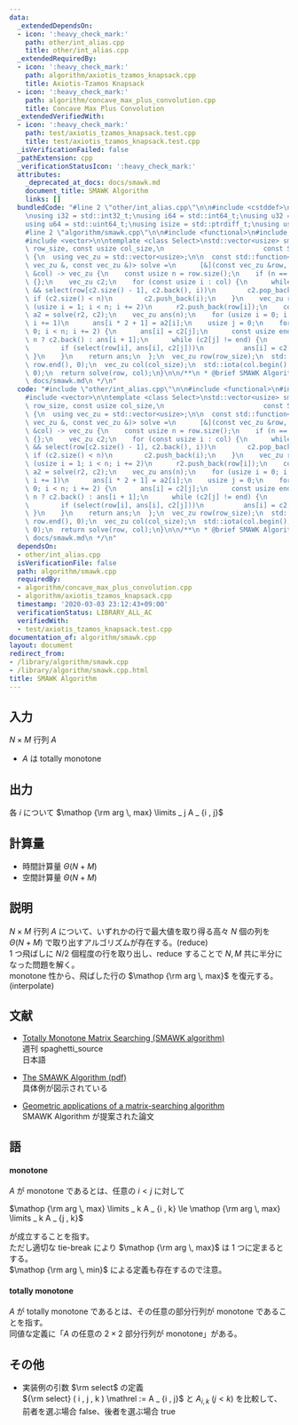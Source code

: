 ```yaml
---
data:
  _extendedDependsOn:
  - icon: ':heavy_check_mark:'
    path: other/int_alias.cpp
    title: other/int_alias.cpp
  _extendedRequiredBy:
  - icon: ':heavy_check_mark:'
    path: algorithm/axiotis_tzamos_knapsack.cpp
    title: Axiotis-Tzamos Knapsack
  - icon: ':heavy_check_mark:'
    path: algorithm/concave_max_plus_convolution.cpp
    title: Concave Max Plus Convolution
  _extendedVerifiedWith:
  - icon: ':heavy_check_mark:'
    path: test/axiotis_tzamos_knapsack.test.cpp
    title: test/axiotis_tzamos_knapsack.test.cpp
  _isVerificationFailed: false
  _pathExtension: cpp
  _verificationStatusIcon: ':heavy_check_mark:'
  attributes:
    _deprecated_at_docs: docs/smawk.md
    document_title: SMAWK Algorithm
    links: []
  bundledCode: "#line 2 \"other/int_alias.cpp\"\n\n#include <cstddef>\n#include <cstdint>\n\
    \nusing i32 = std::int32_t;\nusing i64 = std::int64_t;\nusing u32 = std::uint32_t;\n\
    using u64 = std::uint64_t;\nusing isize = std::ptrdiff_t;\nusing usize = std::size_t;\n\
    #line 2 \"algorithm/smawk.cpp\"\n\n#include <functional>\n#include <numeric>\n\
    #include <vector>\n\ntemplate <class Select>\nstd::vector<usize> smawk(const usize\
    \ row_size, const usize col_size,\n                         const Select &select)\
    \ {\n  using vec_zu = std::vector<usize>;\n\n  const std::function<vec_zu(const\
    \ vec_zu &, const vec_zu &)> solve =\n      [&](const vec_zu &row, const vec_zu\
    \ &col) -> vec_zu {\n    const usize n = row.size();\n    if (n == 0)\n      return\
    \ {};\n    vec_zu c2;\n    for (const usize i : col) {\n      while (!c2.empty()\
    \ && select(row[c2.size() - 1], c2.back(), i))\n        c2.pop_back();\n     \
    \ if (c2.size() < n)\n        c2.push_back(i);\n    }\n    vec_zu r2;\n    for\
    \ (usize i = 1; i < n; i += 2)\n      r2.push_back(row[i]);\n    const vec_zu\
    \ a2 = solve(r2, c2);\n    vec_zu ans(n);\n    for (usize i = 0; i != a2.size();\
    \ i += 1)\n      ans[i * 2 + 1] = a2[i];\n    usize j = 0;\n    for (usize i =\
    \ 0; i < n; i += 2) {\n      ans[i] = c2[j];\n      const usize end = i + 1 ==\
    \ n ? c2.back() : ans[i + 1];\n      while (c2[j] != end) {\n        j += 1;\n\
    \        if (select(row[i], ans[i], c2[j]))\n          ans[i] = c2[j];\n     \
    \ }\n    }\n    return ans;\n  };\n  vec_zu row(row_size);\n  std::iota(row.begin(),\
    \ row.end(), 0);\n  vec_zu col(col_size);\n  std::iota(col.begin(), col.end(),\
    \ 0);\n  return solve(row, col);\n}\n\n/**\n * @brief SMAWK Algorithm\n * @docs\
    \ docs/smawk.md\n */\n"
  code: "#include \"other/int_alias.cpp\"\n\n#include <functional>\n#include <numeric>\n\
    #include <vector>\n\ntemplate <class Select>\nstd::vector<usize> smawk(const usize\
    \ row_size, const usize col_size,\n                         const Select &select)\
    \ {\n  using vec_zu = std::vector<usize>;\n\n  const std::function<vec_zu(const\
    \ vec_zu &, const vec_zu &)> solve =\n      [&](const vec_zu &row, const vec_zu\
    \ &col) -> vec_zu {\n    const usize n = row.size();\n    if (n == 0)\n      return\
    \ {};\n    vec_zu c2;\n    for (const usize i : col) {\n      while (!c2.empty()\
    \ && select(row[c2.size() - 1], c2.back(), i))\n        c2.pop_back();\n     \
    \ if (c2.size() < n)\n        c2.push_back(i);\n    }\n    vec_zu r2;\n    for\
    \ (usize i = 1; i < n; i += 2)\n      r2.push_back(row[i]);\n    const vec_zu\
    \ a2 = solve(r2, c2);\n    vec_zu ans(n);\n    for (usize i = 0; i != a2.size();\
    \ i += 1)\n      ans[i * 2 + 1] = a2[i];\n    usize j = 0;\n    for (usize i =\
    \ 0; i < n; i += 2) {\n      ans[i] = c2[j];\n      const usize end = i + 1 ==\
    \ n ? c2.back() : ans[i + 1];\n      while (c2[j] != end) {\n        j += 1;\n\
    \        if (select(row[i], ans[i], c2[j]))\n          ans[i] = c2[j];\n     \
    \ }\n    }\n    return ans;\n  };\n  vec_zu row(row_size);\n  std::iota(row.begin(),\
    \ row.end(), 0);\n  vec_zu col(col_size);\n  std::iota(col.begin(), col.end(),\
    \ 0);\n  return solve(row, col);\n}\n\n/**\n * @brief SMAWK Algorithm\n * @docs\
    \ docs/smawk.md\n */\n"
  dependsOn:
  - other/int_alias.cpp
  isVerificationFile: false
  path: algorithm/smawk.cpp
  requiredBy:
  - algorithm/concave_max_plus_convolution.cpp
  - algorithm/axiotis_tzamos_knapsack.cpp
  timestamp: '2020-03-03 23:12:43+09:00'
  verificationStatus: LIBRARY_ALL_AC
  verifiedWith:
  - test/axiotis_tzamos_knapsack.test.cpp
documentation_of: algorithm/smawk.cpp
layout: document
redirect_from:
- /library/algorithm/smawk.cpp
- /library/algorithm/smawk.cpp.html
title: SMAWK Algorithm
---
```

## 入力
$N \times M$ 行列 $A$
-   $A$ は totally monotone

## 出力
各 $i$ について $\mathop {\rm arg \, max} \limits _ j A _ {i , j}$

## 計算量
-   時間計算量 $\Theta ( N + M )$
-   空間計算量 $\Theta ( N + M )$

## 説明
$N \times M$ 行列 $A$ について、いずれかの行で最大値を取り得る高々 $N$ 個の列を $\Theta ( N + M )$ で取り出すアルゴリズムが存在する。(reduce)  
$1$ つ飛ばしに $N / 2$ 個程度の行を取り出し、reduce することで $N , M$ 共に半分になった問題を解く。  
monotone 性から、飛ばした行の $\mathop {\rm arg \, max}$ を復元する。(interpolate)

## 文献
-   [Totally Monotone Matrix Searching (SMAWK algorithm)](https://topcoder-g-hatena-ne-jp.jag-icpc.org/spaghetti_source/20120923/)  
    週刊 spaghetti_source  
    日本語

-   [The SMAWK Algorithm (pdf)](http://web.cs.unlv.edu/larmore/Courses/CSC477/monge.pdf)  
    具体例が図示されている

-   [Geometric applications of a matrix-searching algorithm](https://link.springer.com/article/10.1007%2FBF01840359)  
    SMAWK Algorithm が提案された論文

## 語
#### monotone
$A$ が monotone であるとは、任意の $i \lt j$ に対して

$\mathop {\rm arg \, max} \limits _ k A _ {i , k} \le \mathop {\rm arg \, max} \limits _ k A _ {j , k}$

が成立することを指す。  
ただし適切な tie-break により $\mathop {\rm arg \, max}$ は $1$ つに定まるとする。  
$\mathop {\rm arg \, min}$ による定義も存在するので注意。

#### totally monotone
$A$ が totally monotone であるとは、その任意の部分行列が monotone であることを指す。  
同値な定義に「$A$ の任意の $2 \times 2$ 部分行列が monotone」がある。

## その他
-   実装例の引数 $\rm select$ の定義  
    ${\rm select} ( i , j , k ) \mathrel := A _ {i , j}$ と $A _ {i , k} \  ( j \lt k )$ を比較して、前者を選ぶ場合 false、後者を選ぶ場合 true
